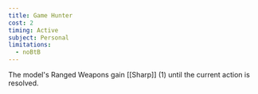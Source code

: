 ```yaml
---
title: Game Hunter
cost: 2
timing: Active
subject: Personal
limitations:
  - noBtB
---
```

The model's Ranged Weapons gain [[Sharp]] (1) until the current action is resolved.